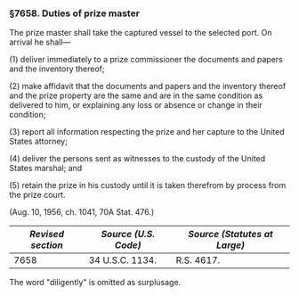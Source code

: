 ### §7658. Duties of prize master ###

The prize master shall take the captured vessel to the selected port. On arrival he shall—

(1) deliver immediately to a prize commissioner the documents and papers and the inventory thereof;

(2) make affidavit that the documents and papers and the inventory thereof and the prize property are the same and are in the same condition as delivered to him, or explaining any loss or absence or change in their condition;

(3) report all information respecting the prize and her capture to the United States attorney;

(4) deliver the persons sent as witnesses to the custody of the United States marshal; and

(5) retain the prize in his custody until it is taken therefrom by process from the prize court.

(Aug. 10, 1956, ch. 1041, 70A Stat. 476.)

|*Revised section*|*Source (U.S. Code)*|*Source (Statutes at Large)*|
|-----------------|--------------------|----------------------------|
|      7658       |  34 U.S.C. 1134.   |         R.S. 4617.         |

The word "diligently" is omitted as surplusage.